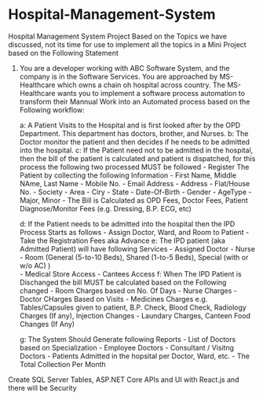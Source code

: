 # Hospital-Management-System
Hospital Management System Project
Based on the Topics we have discussed, not its time for use to implement all the topics in a Mini Project based on the Following Statement

1. You are a developer working with ABC Software System, and the company is in the Software Services. You are approached by MS-Healthcare which owns a chain oh hospital across country. The MS-Healthcare wants you to implement a software process automation to transform their Mannual Work into an Automated process based on the Following workflow:

	a: A Patient Visits to the Hospital and is first looked after by the OPD Department. This department has doctors, brother, and Nurses.
	b: The Doctor monitor the patient and then decides if he needs to be admitted into the hospital.
      c: If the Patient need not to be admitted in the hospital, then the bill of the patient is calculated and patient is dispatched, for this process the following two processed MUST be followed
		- Register The Patient by collecting the following Information
				- First Name, Middle NAme, Last Name
				- Mobile No.
				- Email Address
				- Address
					- Flat/House No.
					- Society
				   	- Area
					- Ciry
					- State
					- Date-Of-Birth
				- Gender
				- AgeType
					- Major, Minor
		- The Bill is Calculated as OPD Fees, Doctor Fees, Patient Diagnose/Monitor Fees (e.g. Dressing, B.P. ECG, etc)

	d: If the Patient needs to be admitted into the hospital then the IPD Process Starts as follows
		- Assign Doctor, Ward, and Room to Patient
		- Take the Registration Fees aka Advance
	e: The IPD patient (aka Admitted Patient) will have following Services
			- Assigned Doctor
			- Nurse
			- Room (General (5-to-10 Beds), Shared (1-to-5 Beds), Special (with or w/o AC) )			
			- Medical Store Access
			- Cantees Access
	f: When The IPD Patient is Dischanged the bill MUST be calculated based on the Following changed
		- Room Charges based on No. Of Days
		- Nurse Charges
		- Doctor CHarges Based on Visits
		- Medicines Charges e.g. Tables/Capsules given to patient, B.P. Check, Blood Check, Radiology Charges (If any), Injection Changes
		- Laundary Charges, Canteen Food Changes (If Any)

	g: The System Should Generate following Reports
		- List of Doctors based on Specialization
		- Employee Doctors
		- Consultant / Visitng Doctors
		- Patients Admitted in the hopsital per Doctor, Ward, etc.
		- The Total Collection Per Month 
		

Create SQL Server Tables, ASP.NET Core APIs  and UI with React.js and there will be Security 

 
